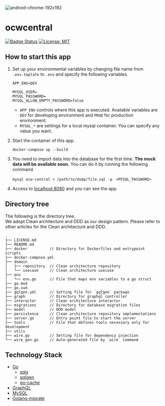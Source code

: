 ![android-chrome-192x192](https://user-images.githubusercontent.com/44559556/196192159-7684237a-ba00-4ea4-8c37-3395acb19492.png)
# ocwcentral

[![Badge Status](https://github.com/kafugen/ocwcentral/workflows/golangci-lint/badge.svg)](https://github.com/kafugen/ocwcentral/actinos)
[![License: MIT](https://img.shields.io/badge/license-MIT-blue)](https://img.shields.io/badge/license-MIT-blue)

## How to start this app

1. Set up your environmental variables by changing file name from `.env.tmplate` to `.env` and specify the following variables.

   ```
   APP_ENV=DEV

   MYSQL_USER=
   MYSQL_PASSWORD=
   MYSQL_ALLOW_EMPTY_PASSWORD=false
   ```

   - `APP_ENV` controls where this app is executed. Available variables are `DEV` for developing environment and `PROD` for production environment.
   - `MYSQL_*` are settings for a local mysql container. You can specify any value you want.

2. Start the container of this app.
    ```
    docker-compose up --build
    ```
3. You need to import data into the database for the first time. **The mock data will be available soon.** You can do it by running the following command.
    ```
    mysql ocw-central < /path/to/dump/file.sql -p　<MYSQL_PASSWORD>
    ```
4. Access to [localhost:8080](localhost:8080) and you can see the app.


## Directory tree

The following is the directory tree.<br>
We adopt Clean architecture and DDD as our design pattern.
Please refer to other articles for the Clean architecture and DDD.

```
.
├── LICENSE.md
├── README.md
├── docker          // Directory for Dockerfiles and entrypoint scripts
├── docker-compose.yml
├── domain
│   ├── repository  // Clean architecture repository
│   └── usecase     // Clean architecture usecase
├── env
│   └── env.go      // File that maps env variables to a go struct
├── go.mod
├── go.sum
├── gqlgen.yml      // Setting file for `gqlgen` package
├── graph           // Directory for graphql controller
├── interactor      // Clean architecture interactor
├── migrations      // Directory for database migration files
├── model           // DDD model
├── persistence     // Clean architecture repository implementations
├── server.go       // Entry point file to start the server
├── tools           // File that defines tools necessary only for development
├── utils
├── wire.go         // Setting file for dependency injection
└── wire_gen.go     // Auto-generated file by `wire` command
```


## Technology Stack
- [Go](https://go.dev/doc/)
    - [sqlx](https://pkg.go.dev/github.com/jmoiron/sqlx)
    - [gqlgen](https://gqlgen.com/)
    - [go-cache](https://pkg.go.dev/github.com/patrickmn/go-cache)
- [GraphQL](https://graphql.org/)
- [MySQL](https://www.mysql.com/)
- [Golang-migrate](https://github.com/golang-migrate/migrate)

